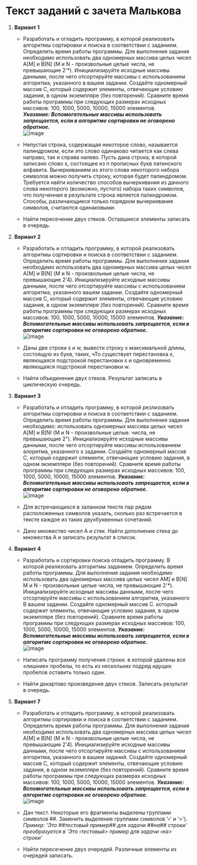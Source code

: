 # Текст заданий с зачета Малькова
1. **Вариант 1**
    - Разработать и огладить программу, в которой реализовать алгоритмы сортировки и поиска в соответствии с заданием. Определить время работы программы. Для выполнения задания необходимо использовать два одномерных массива целых чисел А[М] и B[N] (М и N - произвольные целые числа, не превышающие 2'*). Инициализируйте исходные массивы данными, после чего отсортируйте массивы с использованием алгоритма, указанного в вашем задании. Создайте одномерный массив С, который содержит элементы, отвечающие условию задания, в одном экземпляре (без повторений). Сравните время работы программы при следующих размерах исходных массивов: 100, 1000, 5000, 10000, 15000 элементов.  
_**Указание: Вспомогательные массивы использовать запрещается, если в алгоритме сортировки не оговорено обратное.**_  
![image](https://github.com/BAZA-KORMIT/MalkovK2S1-Exam-/assets/103439608/99f781f7-b5f9-4816-b10a-433d050b8e64)

    - Непустая строка, содержащая некоторое слово, называется палиндромом, если это слово одинаково читается как слева направо, так и справа налево. Пусть дана строка, в которой записано слово s, состоящее из п прописных букв латинского алфавита. Вычеркиванием из этого слова некоторого набора символов можно получить строку, которая будет палиндромом. Требуется найти количество способов вычеркивания из данного слова некоторого (возможно, пустого) набора таких символов, что полученная в результате строка является палиндромом. Способы, различающиеся только порядком вычеркивания символов, считаются одинаковыми.
    - Найти пересечение двух стеков. Оставшиеся элементы записать в очередь.
1. **Вариант 2**  
    - Разработать и отладить программу, в которой реализовать алгоритмы сортировки и поиска в соответствии с заданием. Определить время работы программы. Для выполнения задания необходимо использовать два одномерных массива целых чисел А[М] и B[N] (М и N - произвольные целые числа, не превышающие 2'4). Инициализируйте исходные массивы данными, после чего отсортируйте массивы с использованием алгоритма, указанного вашем задании. Создайте одномерный массив С, который содержит элементы,
отвечающие условию задания, в одном экземпляре (без повторений). Сравните время работы программы при следующих размерах исходных массивов: 100, 1000, 5000, 10000, 15000 элементов.
_**Указание: Вспомогательные массивы использовать запрещается, если в алгоритме сортировки не оговорено обратное.**_  
![image](https://github.com/BAZA-KORMIT/MalkovK2S1-Exam-/assets/103439608/e9d0f630-4fae-4b53-9800-3bacdc13afd4)

    - Даны две строки s и w, вывести строку х максимальной длины, состоящую из букв, таких, чТо существует перестановка x, являющаяся подстрокой перестановки s и одновременно являющаяся подстрокой перестановки w.
    - Найти объединение двух стеков. Результат записать в циклическую очередь.
1. **Вариант 3**  
    - Разработать и отладить программу, в которой резлизовать алгоритмы сортировки и поиска в соответствии с заданием. Определить время работы программы. Для выполнения задания необходимо: использовать одномерных массива целых чисел А[М] и B[NI (М и N - произвольные целые. числа, не превышающие 2"). Инициализируйте исходные массивы данными, после чего отсортируйте массивы использованием алоритма, указанного s задании. Создайте одномерный массив С, который содержит олементи,
отвечающие условию задания, в одном экземпляре (без повторений). Сравните время работы программы при следующих размерах исходных массивов: 100, 1000, 5000, 10000, 15000 элементов.
_**Указание: Вспомогательные массивы использовать запрещается, если в алгоритме сортировки не оговорено обратное.**_  
![image](https://github.com/BAZA-KORMIT/MalkovK2S1-Exam-/assets/103439608/7f8d472e-53bf-48eb-8233-13f835c5d2da)

    - Для встречающихся в заланном тексте пар рядом расположенных символов указать, сколько раз встречается в тексте каждое из таких двухбуквенных сочетаний.
    - Дано множество чисел А и стек. Найти дополнение стека до множества А и записать результат в список.
1. **Вариант 4**  
    - Разработать и сортировки поиска отладить программу. B которой реализовать алгоритмы заданием. Определить время работы программы. Для выполнения задания необходимо использовать два одномерных массива целых чисел АМ] и B[N] М и N - произвольные целые числа, не превышающие 2'*). Инициализируйте исходные массивы данными, после чего отсортируйте массивы с использованием алгоритма, указанного B вашем задании. Создайте одномерный массив C. который содержит элементы, отвечающие условию задания, в одном экземпляре (без повторений). Сравните время работы программы при следующих размерах исходных массивов: 100, 1000, 5000, 10000, 15000 элементов.
_**Указание: Вспомогательные массивы использовать запрещается, если в алгоритме сортировки не оговорено обратное.**_  
![image](https://github.com/BAZA-KORMIT/MalkovK2S1-Exam-/assets/103439608/9c08a4e9-6454-4d0f-afd7-b731200d7a99)

    - Написать программу получения строки. в которой удалены всe «лишние» пробелы, то есть из нескольких подряд идущих пробелов оставить только один.
    - Найти декартово произведение двух стеков. Записать результат в очередь.
1. **Вариант 7**
    - Разработать и отладить программу, в которой реализовать алгоритмы сортировки и поиска в соответствии с заданием. Определить время работы программы. Для выполнения задания необходимо использовать два одномерных массива целых чисел А[М] и B[N] (М и N - произвольные целые числа, не превышающие 2'4). Инициализируйте исходные массивы данными, после чего отсортируйте массивы с использованием алгоритма, указанного в вашем заданий. Создайте одномерный массив C, который содержит элементы, отвечающие условию задания, в одном экземпляре (без повторений). Сравните время работы программы при следующих размерах исходных массивов: 100, 1000, 5000, 10000, 15000 элементов.
_**Указание: Вспомогательные массивы использовать запрещается, если в алгоритме сортировки не оговорено обратное.**_  
![image](https://github.com/BAZA-KORMIT/MalkovK2S1-Exam-/assets/103439608/a76c8f4d-1e6d-48a3-afdb-e101021d1d18)

    - Дан текст. Некоторые его фрагменты выделены группами символов ##. Заменить выделение группами символов '‹' и '>').
_Пример: 'Это ##тестовый пример## для задачи ##на## строки' преобразуется в 'Это ‹тестовый> пример для задачи ‹на> строки'_
    - Найти пересечение двух очередей. Различные элементы из очередей записать.
